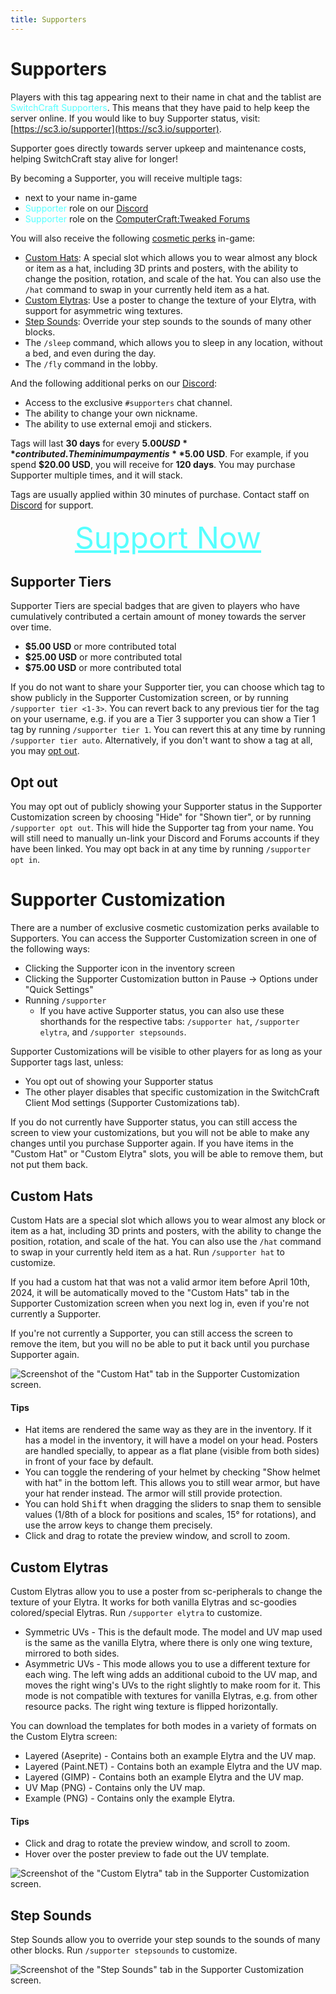 ```yaml
---
title: Supporters
---
```


<script setup>
import SupporterTag from "../components/SupporterTag.vue";
</script>

# Supporters

Players with this <SupporterTag :tier="1" /> tag appearing next to their name in chat and the tablist are 
<span style="color: #55FFFF">SwitchCraft Supporters</span>. This means that they have paid to help keep the server 
online. If you would like to buy <span color="#AAAAFF">Supporter</span> status, visit:
[https://sc3.io/supporter](https://sc3.io/supporter).

Supporter goes directly towards server upkeep and maintenance costs, helping SwitchCraft stay alive for longer!

By becoming a <span color="#55FFFF">Supporter</span>, you will receive multiple tags:

- <SupporterTag :tier=1 /> next to your name in-game
- <SupporterTag :tier=1 svg /> <span style="color: #55FFFF">Supporter</span> role on our [Discord](https://discord.sc3.io)
- <span style="color: #55FFFF">Supporter</span> role on the 
  [ComputerCraft:Tweaked Forums](https://forums.computercraft.cc)

You will also receive the following [cosmetic perks](#supporter-customization) in-game:

- [Custom Hats](#custom-hats): A special slot which allows you to wear almost any block or item as a hat, including 3D
  prints and posters, with the ability to change the position, rotation, and scale of the hat. You can also use the
  `/hat` command to swap in your currently held item as a hat.
- [Custom Elytras](#custom-elytras): Use a poster to change the texture of your Elytra, with support for asymmetric wing
  textures.
- [Step Sounds](#step-sounds): Override your step sounds to the sounds of many other blocks.
- The `/sleep` command, which allows you to sleep in any location, without a bed, and even during the day.
- The `/fly` command in the lobby.

And the following additional perks on our [Discord](https://discord.sc3.io):

- Access to the exclusive `#supporters` chat channel.
- The ability to change your own nickname.
- The ability to use external emoji and stickers.

Tags will last **30 days** for every **$5.00 USD** contributed. The minimum payment is **$5.00 USD**. For example, if 
you spend **$20.00 USD**, you will receive <SupporterTag :tier=1 /> for **120 days**. You may purchase Supporter 
multiple times, and it will stack.

Tags are usually applied within 30 minutes of purchase. Contact staff on [Discord](https://discord.sc3.io) for support.

<div style="text-align: center; font-size: 48px">
    <a href="https://sc3.io/supporter" style="color: #55FFFF">Support Now</a>
</div>

## Supporter Tiers

Supporter Tiers are special badges that are given to players who have cumulatively contributed a certain amount of money 
towards the server over time.

- <SupporterTag :tier="1" /> <b>$5.00 USD</b> or more contributed total
- <SupporterTag :tier="2" /> <b>$25.00 USD</b> or more contributed total
- <SupporterTag :tier="3" /> <b>$75.00 USD</b> or more contributed total

If you do not want to share your Supporter tier, you can choose which tag to show publicly in the Supporter
Customization screen, or by running `/supporter tier <1-3>`. You can revert back to any previous tier for the tag on
your username, e.g. if you are a Tier 3 supporter you can show a Tier 1 tag by running `/supporter tier 1`. You can
revert this at any time by running `/supporter tier auto`. Alternatively, if you don't want to show a tag at all, you
may [opt out](#opt-out).

## Opt out

You may opt out of publicly showing your Supporter status in the Supporter Customization screen by choosing "Hide" for
"Shown tier", or by running `/supporter opt out`. This will hide the Supporter tag from your name. You will still need
to manually un-link your Discord and Forums accounts if they have been linked. You may opt back in at any time by
running `/supporter opt in`.

# Supporter Customization

There are a number of exclusive cosmetic customization perks available to Supporters. You can access the Supporter
Customization screen in one of the following ways:

- Clicking the Supporter icon in the inventory screen
- Clicking the Supporter Customization button in Pause -> Options under "Quick Settings"
- Running `/supporter`
  - If you have active Supporter status, you can also use these shorthands for the respective tabs: `/supporter hat`,
    `/supporter elytra`, and `/supporter stepsounds`.

Supporter Customizations will be visible to other players for as long as your Supporter tags last, unless:

- You opt out of showing your Supporter status
- The other player disables that specific customization in the SwitchCraft Client Mod settings (Supporter 
  Customizations tab).

If you do not currently have Supporter status, you can still access the screen to view your customizations, but you will
not be able to make any changes until you purchase Supporter again. If you have items in the "Custom Hat" or "Custom
Elytra" slots, you will be able to remove them, but not put them back.

## Custom Hats

Custom Hats are a special slot which allows you to wear almost any block or item as a hat, including 3D prints and
posters, with the ability to change the position, rotation, and scale of the hat. You can also use the `/hat` command to
swap in your currently held item as a hat. Run `/supporter hat` to customize.

If you had a custom hat that was not a valid armor item before April 10th, 2024, it will be automatically moved to the
"Custom Hats" tab in the Supporter Customization screen when you next log in, even if you're not currently a Supporter.

If you're not currently a Supporter, you can still access the screen to remove the item, but you will no be able to put
it back until you purchase Supporter again.

![Screenshot of the "Custom Hat" tab in the Supporter Customization screen.](/img/supporter-customization-hat.png)

#### Tips

- Hat items are rendered the same way as they are in the inventory. If it has a model in the inventory, it will have a
  model on your head. Posters are handled specially, to appear as a flat plane (visible from both sides) in front of
  your face by default.
- You can toggle the rendering of your helmet by checking "Show helmet with hat" in the bottom left. This allows you to
  still wear armor, but have your hat render instead. The armor will still provide protection.
- You can hold <kbd>Shift</kbd> when dragging the sliders to snap them to sensible values (1/8th of a block for 
  positions and scales, 15° for rotations), and use the arrow keys to change them precisely.
- Click and drag to rotate the preview window, and scroll to zoom.

## Custom Elytras

Custom Elytras allow you to use a poster from sc-peripherals to change the texture of your Elytra. It works for both
vanilla Elytras and sc-goodies colored/special Elytras. Run `/supporter elytra` to customize.

- Symmetric UVs - This is the default mode. The model and UV map used is the same as the vanilla Elytra, where there is
  only one wing texture, mirrored to both sides.
- Asymmetric UVs - This mode allows you to use a different texture for each wing. The left wing adds an additional
  cuboid to the UV map, and moves the right wing's UVs to the right slightly to make room for it. This mode is not
  compatible with textures for vanilla Elytras, e.g. from other resource packs. The right wing texture is flipped
  horizontally.

You can download the templates for both modes in a variety of formats on the Custom Elytra screen:
- Layered (Aseprite) - Contains both an example Elytra and the UV map.
- Layered (Paint.NET) - Contains both an example Elytra and the UV map.
- Layered (GIMP) - Contains both an example Elytra and the UV map.
- UV Map (PNG) - Contains only the UV map.
- Example (PNG) - Contains only the example Elytra.

#### Tips
- Click and drag to rotate the preview window, and scroll to zoom.
- Hover over the poster preview to fade out the UV template.

![Screenshot of the "Custom Elytra" tab in the Supporter Customization screen.](/img/supporter-customization-elytra.png)

## Step Sounds

Step Sounds allow you to override your step sounds to the sounds of many other blocks. Run `/supporter stepsounds` to
customize.

![Screenshot of the "Step Sounds" tab in the Supporter Customization screen.](/img/supporter-customization-stepsounds.png)
